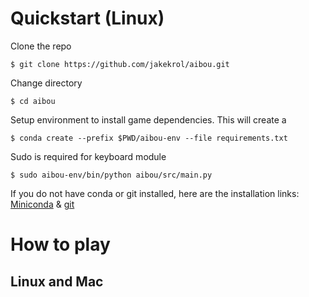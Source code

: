 # Quickstart (Linux)

Clone the repo

`$ git clone https://github.com/jakekrol/aibou.git`

Change directory

`$ cd aibou`

Setup environment to install game dependencies. This will create a 

`$ conda create --prefix $PWD/aibou-env --file requirements.txt`

Sudo is required for keyboard module

`$ sudo aibou-env/bin/python aibou/src/main.py`

If you do not have conda or git installed, here are the installation links: 
[Miniconda](https://docs.conda.io/en/latest/miniconda.html#linux-installers) &
[git](https://git-scm.com/download/linux)

# How to play

## Linux and Mac

